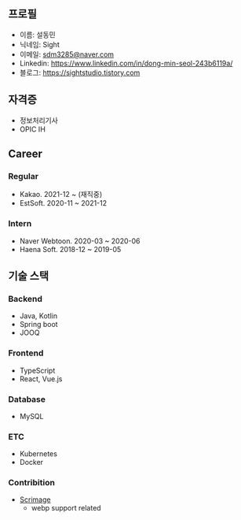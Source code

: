 ## 프로필
* 이름: 설동민 <br/>
* 닉네임: Sight <br/>
* 이메일: sdm3285@naver.com <br/>
* Linkedin: https://www.linkedin.com/in/dong-min-seol-243b6119a/
* 블로그: https://sightstudio.tistory.com

## 자격증
* 정보처리기사
* OPIC IH

## Career
### Regular
- Kakao. 2021-12 ~ (재직중)
- EstSoft. 2020-11 ~ 2021-12

### Intern
- Naver Webtoon. 2020-03 ~ 2020-06
- Haena Soft. 2018-12 ~ 2019-05 

## 기술 스택
### Backend
- Java, Kotlin
- Spring boot
- JOOQ

### Frontend
- TypeScript
- React, Vue.js

### Database
- MySQL

### ETC
- Kubernetes
- Docker

### Contribition
- [Scrimage](https://github.com/sksamuel/scrimage) 
  - webp support related

